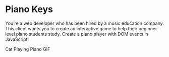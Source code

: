 # Piano Keys

You’re a web developer who has been hired by a music education company. This client wants you to create an interactive game to help their beginner-level piano students study. Create a piano player with DOM events in JavaScript!

Cat Playing Piano GIF
